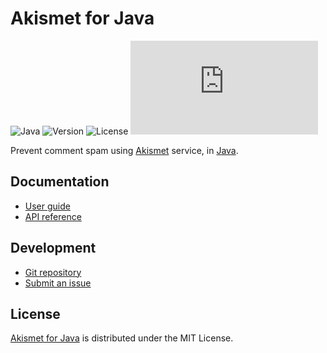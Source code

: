 # Akismet for Java
![Java](https://badgen.net/badge/java/%3E%3D17.0.0/green) ![Version](https://badgen.net/badge/project/v0.1.0/blue) ![License](https://badgen.net/badge/license/MIT/blue) ![Coverage](https://badgen.net/codecov/c/github/cedx/akismet.java)

Prevent comment spam using [Akismet](https://akismet.com) service, in [Java](https://www.java.com).

## Documentation
- [User guide](https://docs.belin.io/akismet.java)
- [API reference](https://docs.belin.io/akismet.java/api)

## Development
- [Git repository](https://github.com/cedx/akismet.java)
- [Submit an issue](https://github.com/cedx/akismet.java/issues)

## License
[Akismet for Java](https://docs.belin.io/akismet.java) is distributed under the MIT License.
